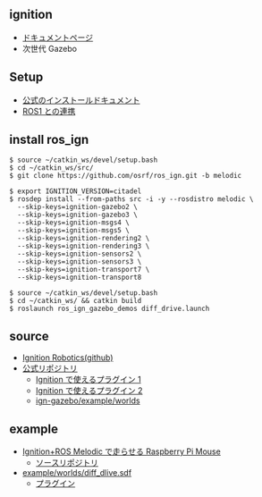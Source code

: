 ## ignition

- [ドキュメントページ](https://ignitionrobotics.org/docs)
- 次世代 Gazebo

## Setup

- [公式のインストールドキュメント](https://ignitionrobotics.org/docs/citadel)
- [ROS1 との連携](https://ignitionrobotics.org/docs/citadel/ros_integration)

## install ros_ign

```
$ source ~/catkin_ws/devel/setup.bash
$ cd ~/catkin_ws/src/
$ git clone https://github.com/osrf/ros_ign.git -b melodic

$ export IGNITION_VERSION=citadel
$ rosdep install --from-paths src -i -y --rosdistro melodic \
  --skip-keys=ignition-gazebo2 \
  --skip-keys=ignition-gazebo3 \
  --skip-keys=ignition-msgs4 \
  --skip-keys=ignition-msgs5 \
  --skip-keys=ignition-rendering2 \
  --skip-keys=ignition-rendering3 \
  --skip-keys=ignition-sensors2 \
  --skip-keys=ignition-sensors3 \
  --skip-keys=ignition-transport7 \
  --skip-keys=ignition-transport8

$ source ~/catkin_ws/devel/setup.bash
$ cd ~/catkin_ws/ && catkin build
$ roslaunch ros_ign_gazebo_demos diff_drive.launch

```

## source

- [Ignition Robotics(github)](https://github.com/ignitionrobotics/)
- [公式リポジトリ](https://github.com/ignitionrobotics/ign-gazebo)
  - [Ignition で使えるプラグイン 1](https://github.com/ignitionrobotics/ign-gazebo/tree/master/include/ignition/gazebo/components)
  - [Ignition で使えるプラグイン 2](https://github.com/ignitionrobotics/ign-gazebo/tree/master/src/systems)
  - [ign-gazebo/example/worlds](https://github.com/ignitionrobotics/ign-gazebo/tree/master/examples/worlds)

## example

- [Ignition+ROS Melodic で走らせる Raspberry Pi Mouse](https://products.rt-net.jp/micromouse/archives/8833)
  - [ソースリポジトリ](https://github.com/Tiryoh/ros_ign_gazebo_raspimouse)
- [example/worlds/diff_dlive.sdf](https://bitbucket.org/ignitionrobotics/ign-gazebo/src/default/examples/worlds/diff_drive.sdf)
  - [プラグイン](https://bitbucket.org/ignitionrobotics/ign-gazebo/src/default/src/systems/diff_drive/)
